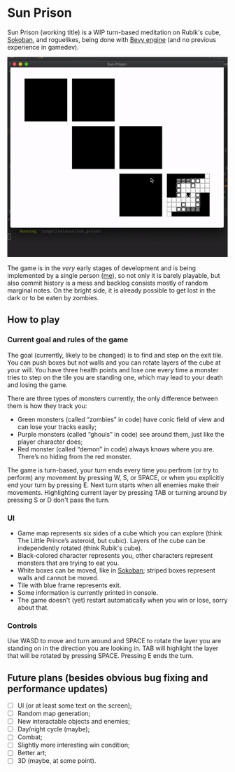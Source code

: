 # Sun Prison

Sun Prison (working title) is a WIP turn-based meditation on Rubik's cube, [Sokoban](https://github.com/ropewalker/bevy_sokoban/), and roguelikes, being done with [Bevy engine](https://bevyengine.org/) (and no previous experience in gamedev). 

![demo gif](/assets/screenshots/demo.gif)

The game is in the *very* early stages of development and is being implemented by a single person ([me](https://github.com/ropewalker)), so not only it is barely playable, but also commit history is a mess and backlog consists mostly of random marginal notes. On the bright side, it is already possible to get lost in the dark or to be eaten by zombies.

## How to play

### Current goal and rules of the game

The goal (currently, likely to be changed) is to find and step on the exit tile. You can push boxes but not walls and you can rotate layers of the cube at your will. You have three health points and lose one every time a monster tries to step on the tile you are standing one, which may lead to your death and losing the game.

There are three types of monsters currently, the only difference between them is how they track you: 
- Green monsters (called “zombies” in code) have conic field of view and can lose your tracks easily;
- Purple monsters (called “ghouls” in code) see around them, just like the player character does;
- Red monster (called “demon” in code) always knows where you are. There’s no hiding from the red monster. 

The game is turn-based, your turn ends every time you perfrom (or try to perform) any movement by pressing W, S, or SPACE, or when you explicitly end your turn by pressing E. Next turn starts when all enemies make their movements. Highlighting current layer by pressing TAB or turning around by pressing S or D don't pass the turn.

### UI

- Game map represents six sides of a cube which you can explore (think The Little Prince’s asteroid, but cubic). Layers of the cube can be independently rotated (think Rubik's cube).
- Black-colored character represents you, other characters represent monsters that are trying to eat you. 
- White boxes can be moved, like in [Sokoban](https://github.com/ropewalker/bevy_sokoban/); striped boxes represent walls and cannot be moved.
- Tile with blue frame represents exit.
- Some information is currently printed in console.
- The game doesn't (yet) restart automatically when you win or lose, sorry about that.

### Controls

Use WASD to move and turn around and SPACE to rotate the layer you are standing on in the direction you are looking in. TAB will highlight the layer that will be rotated by pressing SPACE. Pressing E ends the turn.

## Future plans (besides obvious bug fixing and performance updates)

- [ ] UI (or at least some text on the screen);
- [ ] Random map generation;
- [ ] New interactable objects and enemies;
- [ ] Day/night cycle (maybe);
- [ ] Combat;
- [ ] Slightly more interesting win condition;
- [ ] Better art;
- [ ] 3D (maybe, at some point).
